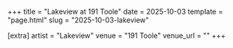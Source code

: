 +++
title = "Lakeview at 191 Toole"
date = 2025-10-03
template = "page.html"
slug = "2025-10-03-lakeview"

[extra]
artist = "Lakeview"
venue = "191 Toole"
venue_url = ""
+++

